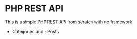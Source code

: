 # PHP REST API 
This is a simple PHP REST API from scratch with no framework 
- Categories and - Posts

